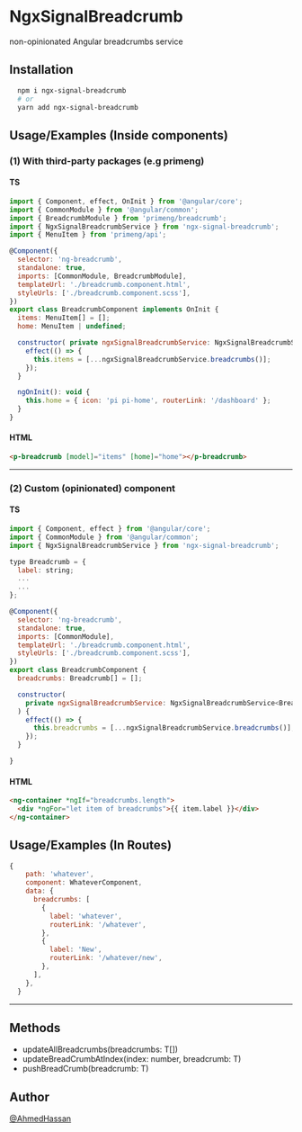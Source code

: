 # NgxSignalBreadcrumb

non-opinionated Angular breadcrumbs service

## Installation

```bash
  npm i ngx-signal-breadcrumb
  # or
  yarn add ngx-signal-breadcrumb
```

## Usage/Examples (Inside components)

### (1) With third-party packages (e.g primeng)

#### TS

```javascript
import { Component, effect, OnInit } from '@angular/core';
import { CommonModule } from '@angular/common';
import { BreadcrumbModule } from 'primeng/breadcrumb';
import { NgxSignalBreadcrumbService } from 'ngx-signal-breadcrumb';
import { MenuItem } from 'primeng/api';

@Component({
  selector: 'ng-breadcrumb',
  standalone: true,
  imports: [CommonModule, BreadcrumbModule],
  templateUrl: './breadcrumb.component.html',
  styleUrls: ['./breadcrumb.component.scss'],
})
export class BreadcrumbComponent implements OnInit {
  items: MenuItem[] = [];
  home: MenuItem | undefined;

  constructor( private ngxSignalBreadcrumbService: NgxSignalBreadcrumbService<MenuItem>) {
    effect(() => {
      this.items = [...ngxSignalBreadcrumbService.breadcrumbs()];
    });
  }

  ngOnInit(): void {
    this.home = { icon: 'pi pi-home', routerLink: '/dashboard' };
  }
}

```

#### HTML

```html
<p-breadcrumb [model]="items" [home]="home"></p-breadcrumb>
```

---

### (2) Custom (opinionated) component

#### TS

```javascript
import { Component, effect } from '@angular/core';
import { CommonModule } from '@angular/common';
import { NgxSignalBreadcrumbService } from 'ngx-signal-breadcrumb';

type Breadcrumb = {
  label: string;
  ...
  ...
};

@Component({
  selector: 'ng-breadcrumb',
  standalone: true,
  imports: [CommonModule],
  templateUrl: './breadcrumb.component.html',
  styleUrls: ['./breadcrumb.component.scss'],
})
export class BreadcrumbComponent {
  breadcrumbs: Breadcrumb[] = [];

  constructor(
    private ngxSignalBreadcrumbService: NgxSignalBreadcrumbService<Breadcrumb>
  ) {
    effect(() => {
      this.breadcrumbs = [...ngxSignalBreadcrumbService.breadcrumbs()];
    });
  }

}

```

#### HTML

```html
<ng-container *ngIf="breadcrumbs.length">
  <div *ngFor="let item of breadcrumbs">{{ item.label }}</div>
</ng-container>
```

## Usage/Examples (In Routes)

```javascript
{
    path: 'whatever',
    component: WhateverComponent,
    data: {
      breadcrumbs: [
        {
          label: 'whatever',
          routerLink: '/whatever',
        },
        {
          label: 'New',
          routerLink: '/whatever/new',
        },
      ],
    },
  }
```

---

## Methods

- updateAllBreadcrumbs(breadcrumbs: T[])
- updateBreadCrumbAtIndex(index: number, breadcrumb: T)
- pushBreadCrumb(breadcrumb: T)

## Author

[@AhmedHassan](https://www.linkedin.com/in/ahmedhassan711/)
